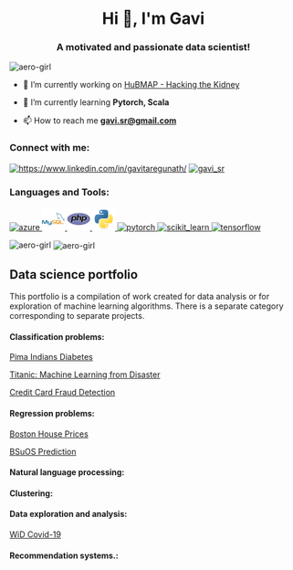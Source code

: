 <h1 align="center">Hi 👋, I'm Gavi</h1>
<h3 align="center">A motivated and passionate data scientist!</h3>

<p align="left"> <img src="https://komarev.com/ghpvc/?username=aero-girl&label=Profile%20views&color=0e75b6&style=flat" alt="aero-girl" /> </p>

- 🔭 I’m currently working on [HuBMAP - Hacking the Kidney](https://www.kaggle.com/c/hubmap-kidney-segmentation)

- 🌱 I’m currently learning **Pytorch, Scala**

- 📫 How to reach me **gavi.sr@gmail.com**

<h3 align="left">Connect with me:</h3>
<p align="left">
<a href="https://linkedin.com/in/https://www.linkedin.com/in/gavitaregunath/" target="blank"><img align="center" src="https://cdn.jsdelivr.net/npm/simple-icons@3.0.1/icons/linkedin.svg" alt="https://www.linkedin.com/in/gavitaregunath/" height="30" width="40" /></a>
<a href="https://kaggle.com/gavi_sr" target="blank"><img align="center" src="https://cdn.jsdelivr.net/npm/simple-icons@3.0.1/icons/kaggle.svg" alt="gavi_sr" height="30" width="40" /></a>
</p>

<h3 align="left">Languages and Tools:</h3>
<p align="left"> <a href="https://azure.microsoft.com/en-in/" target="_blank"> <img src="https://www.vectorlogo.zone/logos/microsoft_azure/microsoft_azure-icon.svg" alt="azure" width="40" height="40"/> </a> <a href="https://www.mysql.com/" target="_blank"> <img src="https://raw.githubusercontent.com/devicons/devicon/master/icons/mysql/mysql-original-wordmark.svg" alt="mysql" width="40" height="40"/> </a> <a href="https://www.php.net" target="_blank"> <img src="https://raw.githubusercontent.com/devicons/devicon/master/icons/php/php-original.svg" alt="php" width="40" height="40"/> </a> <a href="https://www.python.org" target="_blank"> <img src="https://raw.githubusercontent.com/devicons/devicon/master/icons/python/python-original.svg" alt="python" width="40" height="40"/> </a> <a href="https://pytorch.org/" target="_blank"> <img src="https://www.vectorlogo.zone/logos/pytorch/pytorch-icon.svg" alt="pytorch" width="40" height="40"/> </a> <a href="https://scikit-learn.org/" target="_blank"> <img src="https://upload.wikimedia.org/wikipedia/commons/0/05/Scikit_learn_logo_small.svg" alt="scikit_learn" width="40" height="40"/> </a> <a href="https://www.tensorflow.org" target="_blank"> <img src="https://www.vectorlogo.zone/logos/tensorflow/tensorflow-icon.svg" alt="tensorflow" width="40" height="40"/> </a> </p>

<p><img align="left" src="https://github-readme-stats.vercel.app/api/top-langs?username=aero-girl&show_icons=true&locale=en&layout=compact" alt="aero-girl" /></p>

<p>&nbsp;<img align="center" src="https://github-readme-stats.vercel.app/api?username=aero-girl&show_icons=true&locale=en" alt="aero-girl" /></p>

<h2>Data science portfolio</h2>
This portfolio is a compilation of work created for data analysis or for exploration of machine learning algorithms.
There is a separate category corresponding to separate projects.

<h4 align="left">Classification problems:</h4>

[Pima Indians Diabetes](https://github.com/aero-girl/myProjects/tree/main/Pima%20Indians%20Diabetes)

[Titanic: Machine Learning from Disaster](https://github.com/aero-girl/myProjects/tree/main/Titanic)

[Credit Card Fraud Detection](https://github.com/aero-girl/myProjects/tree/main/Fraud%20Detection)

<h4 align="left">Regression problems:</h4>

[Boston House Prices](https://github.com/aero-girl/myProjects/tree/main/Boston%20Housing%20Price)

[BSuOS Prediction](https://github.com/aero-girl/myProjects/tree/main/BSuOS%20Prediction)

<h4 align="left">Natural language processing:</h4>

<h4 align="left">Clustering:</h4>

<h4 align="left">Data exploration and analysis:</h4>

[WiD Covid-19](https://github.com/aero-girl/myProjects/tree/main/WiD%20Covid-19%20Hackathon)
<h4 align="left">Recommendation systems.:</h4>


